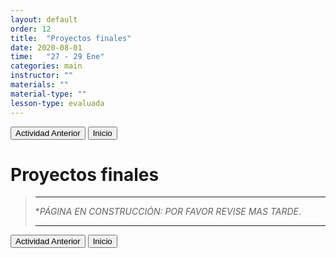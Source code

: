 ```yaml
---
layout: default
order: 12
title:  "Proyectos finales"
date: 2020-08-01
time:   "27 - 29 Ene"
categories: main
instructor: ""
materials: ""
material-type: ""
lesson-type: evaluada
---
```

<a href="https://pesalerno.github.io/genetica2021/main/2020/08/01/9_alineamiento.html"><button>Actividad Anterior</button></a>		<a href="https://pesalerno.github.io/genetica2021/"><button>Inicio</button></a>  

# Proyectos finales

>---------------------
> **PÁGINA EN CONSTRUCCIÓN: POR FAVOR REVISE MAS TARDE*. 
>
> ----------------------
> 

<a href="https://pesalerno.github.io/genetica2021/main/2020/08/01/9_alineamiento.html"><button>Actividad Anterior</button></a>		<a href="https://pesalerno.github.io/genetica2021/"><button>Inicio</button></a>  
